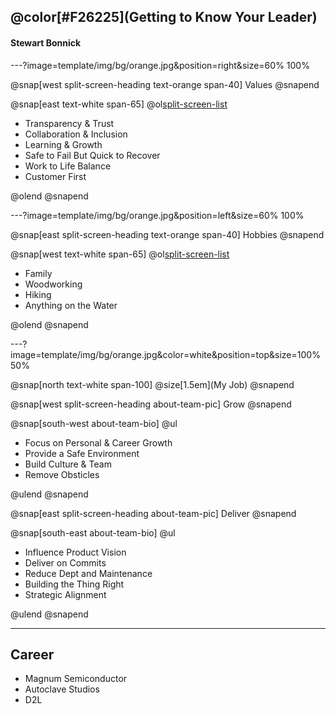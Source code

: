 

## @color[#F26225](Getting to Know Your Leader)
#### Stewart Bonnick

---?image=template/img/bg/orange.jpg&position=right&size=60% 100%

@snap[west split-screen-heading text-orange span-40]
Values
@snapend

@snap[east text-white span-65]
@ol[split-screen-list](false)

- Transparency & Trust
- Collaboration & Inclusion
- Learning & Growth
- Safe to Fail But Quick to Recover
- Work to Life Balance
- Customer First

@olend
@snapend

---?image=template/img/bg/orange.jpg&position=left&size=60% 100%

@snap[east split-screen-heading text-orange span-40]
Hobbies
@snapend

@snap[west text-white span-65]
@ol[split-screen-list](false)

- Family
- Woodworking
- Hiking
- Anything on the Water

@olend
@snapend

---?image=template/img/bg/orange.jpg&color=white&position=top&size=100% 50%

@snap[north text-white span-100]
@size[1.5em](My Job)
@snapend

@snap[west split-screen-heading about-team-pic]
Grow
@snapend

@snap[south-west about-team-bio]
@ul

- Focus on Personal & Career Growth
- Provide a Safe Environment
- Build Culture & Team
- Remove Obsticles

@ulend
@snapend


@snap[east split-screen-heading about-team-pic]
Deliver
@snapend

@snap[south-east about-team-bio]
@ul

- Influence Product Vision
- Deliver on Commits
- Reduce Dept and Maintenance
- Building the Thing Right
- Strategic Alignment

@ulend
@snapend

---

## Career

- Magnum Semiconductor
- Autoclave Studios
- D2L